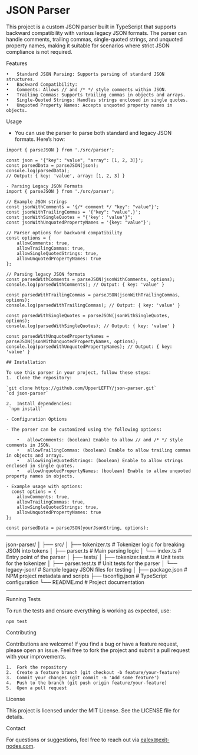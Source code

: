 # JSON Parser

This project is a custom JSON parser built in TypeScript that supports backward compatibility with various legacy JSON formats. The parser can handle comments, trailing commas, single-quoted strings, and unquoted property names, making it suitable for scenarios where strict JSON compliance is not required.

Features

	•	Standard JSON Parsing: Supports parsing of standard JSON structures.
	•	Backward Compatibility:
	•	Comments: Allows // and /* */ style comments within JSON.
	•	Trailing Commas: Supports trailing commas in objects and arrays.
	•	Single-Quoted Strings: Handles strings enclosed in single quotes.
	•	Unquoted Property Names: Accepts unquoted property names in objects.

Usage

- You can use the parser to parse both standard and legacy JSON formats. Here’s how:
``` 
import { parseJSON } from './src/parser';

const json = '{"key": "value", "array": [1, 2, 3]}';
const parsedData = parseJSON(json);
console.log(parsedData);
// Output: { key: 'value', array: [1, 2, 3] }

- Parsing Legacy JSON Formats
import { parseJSON } from './src/parser';

// Example JSON strings
const jsonWithComments = '{/* comment */ "key": "value"}';
const jsonWithTrailingCommas = '{"key": "value",}';
const jsonWithSingleQuotes = "{'key': 'value'}";
const jsonWithUnquotedPropertyNames = '{key: "value"}';

// Parser options for backward compatibility
const options = {
    allowComments: true,
    allowTrailingCommas: true,
    allowSingleQuotedStrings: true,
    allowUnquotedPropertyNames: true
};

// Parsing legacy JSON formats
const parsedWithComments = parseJSON(jsonWithComments, options);
console.log(parsedWithComments); // Output: { key: 'value' }

const parsedWithTrailingCommas = parseJSON(jsonWithTrailingCommas, options);
console.log(parsedWithTrailingCommas); // Output: { key: 'value' }

const parsedWithSingleQuotes = parseJSON(jsonWithSingleQuotes, options);
console.log(parsedWithSingleQuotes); // Output: { key: 'value' }

const parsedWithUnquotedPropertyNames = parseJSON(jsonWithUnquotedPropertyNames, options);
console.log(parsedWithUnquotedPropertyNames); // Output: { key: 'value' }
 
## Installation

To use this parser in your project, follow these steps:
1.	Clone the repository:

`git clone https://github.com/UpperLEFTY/json-parser.git`
`cd json-parser`

2.	Install dependencies:
 `npm install`

- Configuration Options

- The parser can be customized using the following options:

	•	allowComments: (boolean) Enable to allow // and /* */ style comments in JSON.
	•	allowTrailingCommas: (boolean) Enable to allow trailing commas in objects and arrays.
	•	allowSingleQuotedStrings: (boolean) Enable to allow strings enclosed in single quotes.
	•	allowUnquotedPropertyNames: (boolean) Enable to allow unquoted property names in objects.

- Example usage with options:
  const options = {
    allowComments: true,
    allowTrailingCommas: true,
    allowSingleQuotedStrings: true,
    allowUnquotedPropertyNames: true
};

const parsedData = parseJSON(yourJsonString, options);
```
----------------------------------------------------------------------------------------------------------------------------------------------------------------------------------------------------------------------------------------------------
json-parser/
│
├── src/
│   ├── tokenizer.ts          # Tokenizer logic for breaking JSON into tokens
│   ├── parser.ts             # Main parsing logic
│   └── index.ts              # Entry point of the parser
│
├── tests/
│   ├── tokenizer.test.ts     # Unit tests for the tokenizer
│   ├── parser.test.ts        # Unit tests for the parser
│   └── legacy-json/          # Sample legacy JSON files for testing
│
├── package.json              # NPM project metadata and scripts
├── tsconfig.json             # TypeScript configuration
└── README.md                 # Project documentation


----------------------------------------------------------------------------------------------------------------------------------------------------------------------------------------------------------------------------------------------------

Running Tests

To run the tests and ensure everything is working as expected, use:
```
npm test

```

Contributing

Contributions are welcome! If you find a bug or have a feature request, please open an issue. Feel free to fork the project and submit a pull request with your improvements.

	1.	Fork the repository
	2.	Create a feature branch (git checkout -b feature/your-feature)
	3.	Commit your changes (git commit -m 'Add some feature')
	4.	Push to the branch (git push origin feature/your-feature)
	5.	Open a pull request

License

This project is licensed under the MIT License. See the LICENSE file for details.

Contact

For questions or suggestions, feel free to reach out via ealex@exit-nodes.com.
